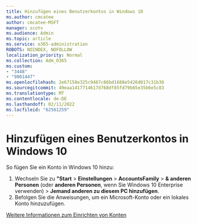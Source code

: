 ```yaml
---
title: Hinzufügen eines Benutzerkontos in Windows 10
ms.author: cmcatee
author: cmcatee-MSFT
manager: scotv
ms.audience: Admin
ms.topic: article
ms.service: o365-administration
ROBOTS: NOINDEX, NOFOLLOW
localization_priority: Normal
ms.collection: Adm_O365
ms.custom:
- "3448"
- "9001447"
ms.openlocfilehash: 2e67158e325c9467c66bd1688e5426d017c31b36
ms.sourcegitcommit: 49eaa1417714617d768df85fd79b65e35b6e5c83
ms.translationtype: MT
ms.contentlocale: de-DE
ms.lasthandoff: 02/11/2022
ms.locfileid: "62561259"
---
```

# <a name="add-a-user-account-in-windows-10"></a>Hinzufügen eines Benutzerkontos in Windows 10

So fügen Sie ein Konto in Windows 10 hinzu:

1. Wechseln Sie zu **"Start** >  **Einstellungen** >  **AccountsFamily** >  **& anderen Personen** (oder **anderen Personen**, wenn Sie Windows 10 Enterprise verwenden) > **Jemand anderen zu diesem PC hinzufügen**.
2. Befolgen Sie die Anweisungen, um ein Microsoft-Konto oder ein lokales Konto hinzuzufügen.

[Weitere Informationen zum Einrichten von Konten](https://support.microsoft.com/help/17197/)